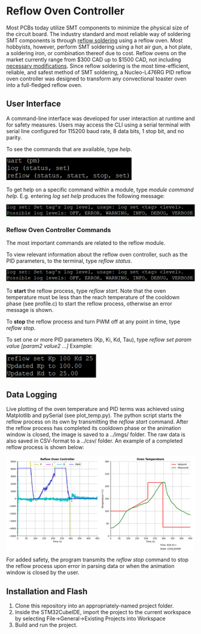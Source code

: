 # Reflow Oven Controller
Most PCBs today utilize SMT components to minimize the physical size of the circuit board. The industry standard and most reliable way of soldering SMT components is through [reflow soldering](https://en.wikipedia.org/wiki/Reflow_soldering) using a reflow oven. Most hobbyists, however, perform SMT soldering using a hot air gun, a hot plate, a soldering iron, or combination thereof due to cost. Reflow ovens on the market currently range from $300 CAD up to $1500 CAD, not including [necessary modifications](https://hackaday.io/project/175048-t-962a-reflow-oven-modifications). Since reflow soldering is the most time-efficient, reliable, and safest method of SMT soldering, a Nucleo-L476RG PID reflow oven controller was designed to transform any convectional toaster oven into a full-fledged reflow oven. 

## User Interface
A command-line interface was developed for user interaction at runtime and for safety measures. Users may access the CLI using a serial terminal with serial line configured for 115200 baud rate, 8 data bits, 1 stop bit, and no parity.

To see the commands that are available, type *help*.

![Help Command](https://github.com/timbitss/reflow-oven-controller/blob/main/imgs/help_command.PNG "Help Command")

To get help on a specific command within a module, type *module command help*. E.g. entering *log set help* produces the following message:

![Module Help Command](https://github.com/timbitss/reflow-oven-controller/blob/main/imgs/module_cmd_help.PNG "Module Help Command")

### Reflow Oven Controller Commands
The most important commands are related to the reflow module. 

To view relevant information about the reflow oven controller, such as the PID parameters, to the terminal, type *reflow status*.

![Reflow Status](https://github.com/timbitss/reflow-oven-controller/blob/main/imgs/module_cmd_help.PNG "Reflow Status")

To **start** the reflow process, type *reflow start*. Note that the oven temperature must be less than the reach temperature of the cooldown phase (see profile.c) to start the reflow process, otherwise an error message is shown.

To **stop** the reflow process and turn PWM off at any point in time, type *reflow stop*.

To set one or more PID parameters (Kp, Ki, Kd, Tau), type *reflow set param value [param2 value2 ...]* Example:

![Reflow Set](https://github.com/timbitss/reflow-oven-controller/blob/main/imgs/reflow_set.PNG "Reflow Set")

## Data Logging
Live plotting of the oven temperature and PID terms was achieved using Matplotlib and pySerial (see plot_temp.py). The python script starts the reflow process on its own by transmitting the *reflow start* command. After the reflow process has completed its cooldown phase or the animation window is closed, the image is saved to a ../imgs/ folder. The raw data is also saved in CSV-format to a ../csv/ folder. An example of a completed reflow process is shown below: 

![Temperature Plot](https://github.com/timbitss/reflow-oven-controller/blob/main/imgs/temp_plot.png "Temperature Plot")

For added safety, the program transmits the *reflow stop* command to stop the reflow process upon error in parsing data or when the animation window is closed by the user. 


## Installation and Flash 
1. Clone this repository into an appropriately-named project folder.
2. Inside the STM32CubeIDE, import the project to the current workspace by selecting File->General->Existing Projects into Workspace
3. Build and run the project. 
